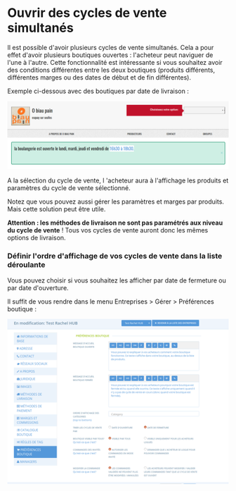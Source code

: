 # Ouvrir des cycles de vente simultanés

Il est possible d'avoir plusieurs cycles de vente simultanés. Cela a pour effet d'avoir plusieurs boutiques ouvertes : l'acheteur peut naviguer de l'une à l'autre. Cette fonctionnalité est intéressante si vous souhaitez avoir des conditions différentes entre les deux boutiques \(produits différents, différentes marges ou des dates de début et de fin différentes\). 

Exemple ci-dessous avec des boutiques par date de livraison :

![](../../.gitbook/assets/image%20%2884%29.png)

A la sélection du cycle de vente, l 'acheteur aura à l'affichage les produits et paramètres du cycle de vente sélectionné.

Notez que vous pouvez aussi gérer les paramètres et marges par produits. Mais cette solution peut être utile.

**Attention : les méthodes de livraison ne sont pas paramétrés aux niveau du cycle de vente** ! Tous vos cycles de vente auront donc les mêmes options de livraison.

### **Définir l'ordre d'affichage de vos cycles de vente dans la liste déroulante**

Vous pouvez choisir si vous souhaitez les afficher par date de fermeture ou par date d'ouverture. 

Il suffit de vous rendre dans le menu Entreprises &gt; Gérer &gt; Préférences boutique :

![](../../.gitbook/assets/image%20%2863%29.png)

